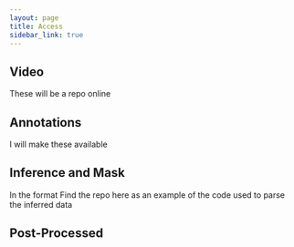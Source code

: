 ```yaml
---
layout: page
title: Access
sidebar_link: true
---
```



## Video

These will be a repo online

## Annotations

I will make these available

## Inference and Mask

In the format
Find the repo here as an example of the code used to parse the inferred data

## Post-Processed

